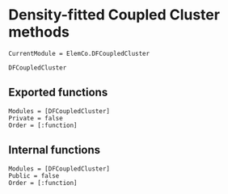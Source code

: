 # Density-fitted Coupled Cluster methods

```@meta
CurrentModule = ElemCo.DFCoupledCluster
```

```@docs
DFCoupledCluster
```

## Exported functions

```@autodocs
Modules = [DFCoupledCluster]
Private = false
Order = [:function]
```

## Internal functions
```@autodocs
Modules = [DFCoupledCluster]
Public = false
Order = [:function]
```
